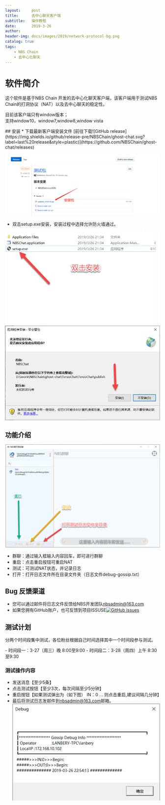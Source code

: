 ```yaml
---
layout:     post
title:      去中心聊天客户端
subtitle:   操作教程
date:       2019-3-26
author:     
header-img: docs/images/2019/network-protocol-bg.png
catalog: true
tags:
    - NBS Chain
    - 去中心化聊天	
---
```


# 软件简介
<p class="section-indent">
	这个软件是基于NBS Chain 开发的去中心化聊天客户端，该客户端用于测试NBS Chain的打洞协议（NAT）以及去中心聊天的稳定性。
</p>
<p class="section-indent">
目前该客户端只有window版本；<br>
	支持window10，window7,window8,window vista
</p>
## 安装
  * 下载最新客户端安装文件 [前往下载![GitHub release](https://img.shields.io/github/release-pre/NBSChain/ghost-chat.svg?label=last%20release&style=plastic)](https://github.com/NBSChain/ghost-chat/releases)

![](https://github.com/NBSChain/nbschain.github.io/blob/master/docs/images/201903/2019-03-26_21-56-40.png?raw=true)  

  * 双击setup.exe安装，安装过程中选择允许防火墙通过。

![安装](https://github.com/NBSChain/nbschain.github.io/blob/master/docs/images/201903/2019-03-26_21-58-06.png?raw=true)
<br>
![防火墙](https://github.com/NBSChain/nbschain.github.io/blob/master/docs/images/201903/2019-03-26_22-01-12.png?raw=true)

## 功能介绍
![界面](https://github.com/NBSChain/nbschain.github.io/blob/master/docs/images/201903/2019-03-26_22-02-24.png?raw=true)
<br>
  - 群聊：通过输入框输入内容回车，即可进行群聊
  - 重启：点击重启按钮可重启NAT
  - 测试：可测试NAT状态，并记录日志
  - 打开：打开日志文件所在目录文件夹（日志文件debug-gossip.txt）
## Bug 反馈渠道
  - 您可以通过邮件将日志文件反馈给NBS开发团队<a href="mailto:nbsadmin@163.com" target="_blank">nbsadmin@163.com</a> 
  - 如果您拥有GitHub账户，也可反馈到项目ISSUSE[![GitHub issues](https://img.shields.io/github/issues/NBSChain/ghost-chat.svg)](https://github.com/NBSChain/ghost-chat/issues)

## 测试计划
<p class="section-indent">
分两个时间段集中测试，各位粉丝根据自己时间选择其中一个时间段参与测试。
</p>
 - 时间段一：3-27（周三）晚 8:00至9:00
 - 时间段二：3-28（周四）上午 8:30至9:30

### 测试操作内容
  - 发送消息【至少5条】
  - 点击测试按钮【至少3次，每次间隔至少5分钟】
  - 重启按钮【如果测试弹出为（如下图） IN：0 ... 则点击重启,建议间隔几分钟】
  - 最后将测试日志发邮件到<a href="mailto:nbsadmin@163.com" target="_blank">nbsadmin@163.com</a>邮箱。 
![防火墙](https://github.com/NBSChain/nbschain.github.io/blob/master/docs/images/201903/2019-03-26_22-54-21.png?raw=true)  
